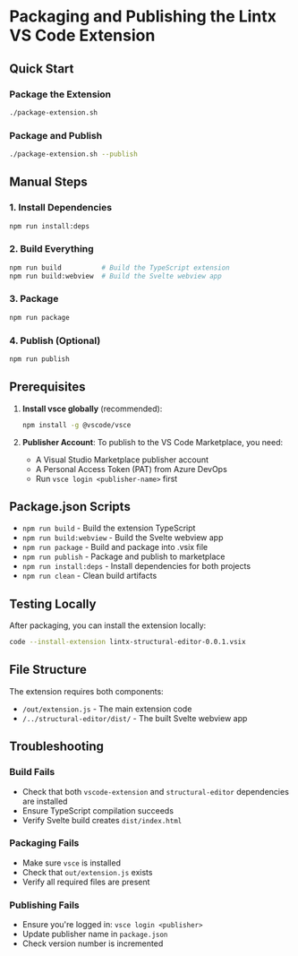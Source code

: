 # Packaging and Publishing the Lintx VS Code Extension

## Quick Start

### Package the Extension
```bash
./package-extension.sh
```

### Package and Publish
```bash
./package-extension.sh --publish
```

## Manual Steps

### 1. Install Dependencies
```bash
npm run install:deps
```

### 2. Build Everything
```bash
npm run build          # Build the TypeScript extension
npm run build:webview  # Build the Svelte webview app
```

### 3. Package
```bash
npm run package
```

### 4. Publish (Optional)
```bash
npm run publish
```

## Prerequisites

1. **Install vsce globally** (recommended):
   ```bash
   npm install -g @vscode/vsce
   ```

2. **Publisher Account**: To publish to the VS Code Marketplace, you need:
   - A Visual Studio Marketplace publisher account
   - A Personal Access Token (PAT) from Azure DevOps
   - Run `vsce login <publisher-name>` first

## Package.json Scripts

- `npm run build` - Build the extension TypeScript
- `npm run build:webview` - Build the Svelte webview app  
- `npm run package` - Build and package into .vsix file
- `npm run publish` - Package and publish to marketplace
- `npm run install:deps` - Install dependencies for both projects
- `npm run clean` - Clean build artifacts

## Testing Locally

After packaging, you can install the extension locally:

```bash
code --install-extension lintx-structural-editor-0.0.1.vsix
```

## File Structure

The extension requires both components:
- `/out/extension.js` - The main extension code
- `/../structural-editor/dist/` - The built Svelte webview app

## Troubleshooting

### Build Fails
- Check that both `vscode-extension` and `structural-editor` dependencies are installed
- Ensure TypeScript compilation succeeds
- Verify Svelte build creates `dist/index.html`

### Packaging Fails  
- Make sure `vsce` is installed
- Check that `out/extension.js` exists
- Verify all required files are present

### Publishing Fails
- Ensure you're logged in: `vsce login <publisher>`
- Update publisher name in `package.json`
- Check version number is incremented